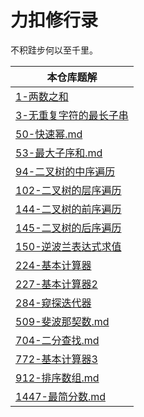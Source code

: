 # 力扣修行录

不积跬步何以至千里。

| 本仓库题解                                                   |
| ------------------------------------------------------------ |
| [1-两数之和](https://github.com/lixueshan/leetcode-odyssey/blob/master/1-%E4%B8%A4%E6%95%B0%E4%B9%8B%E5%92%8C.md) |
| [3-无重复字符的最长子串]()                                   |
| [50-快速幂.md](https://github.com/lixueshan/leetcode-odyssey/blob/master/50-%E5%BF%AB%E9%80%9F%E5%B9%82.md) |
| [53-最大子序和.md](https://github.com/lixueshan/leetcode-odyssey/blob/master/53-%E6%9C%80%E5%A4%A7%E5%AD%90%E5%BA%8F%E5%92%8C.md) |
| [94-二叉树的中序遍历](https://github.com/lixueshan/leetcode-odyssey/blob/master/94-%E4%BA%8C%E5%8F%89%E6%A0%91%E7%9A%84%E4%B8%AD%E5%BA%8F%E9%81%8D%E5%8E%86.md) |
| [102-二叉树的层序遍历](https://github.com/lixueshan/leetcode-odyssey/blob/master/144-%E4%BA%8C%E5%8F%89%E6%A0%91%E7%9A%84%E5%89%8D%E5%BA%8F%E9%81%8D%E5%8E%86.md) |
| [144-二叉树的前序遍历](https://github.com/lixueshan/leetcode-odyssey/blob/master/144-%E4%BA%8C%E5%8F%89%E6%A0%91%E7%9A%84%E5%89%8D%E5%BA%8F%E9%81%8D%E5%8E%86.md) |
| [145-二叉树的后序遍历](https://github.com/lixueshan/leetcode-odyssey/blob/master/145-%E4%BA%8C%E5%8F%89%E6%A0%91%E7%9A%84%E5%90%8E%E5%BA%8F%E9%81%8D%E5%8E%86.md) |
| [150-逆波兰表达式求值](https://github.com/lixueshan/leetcode-odyssey/blob/master/150-%E9%80%86%E6%B3%A2%E5%85%B0%E8%A1%A8%E8%BE%BE%E5%BC%8F%E6%B1%82%E5%80%BC.md) |
| [224-基本计算器](https://github.com/lixueshan/leetcode-odyssey/blob/master/224-%E5%9F%BA%E6%9C%AC%E8%AE%A1%E7%AE%97%E5%99%A8.md) |
| [227-基本计算器2](https://github.com/lixueshan/leetcode-odyssey/blob/master/227-%E5%9F%BA%E6%9C%AC%E8%AE%A1%E7%AE%97%E5%99%A82.md) |
| [284-窥探迭代器](https://github.com/lixueshan/leetcode-odyssey/blob/master/284-%E7%AA%A5%E6%8E%A2%E8%BF%AD%E4%BB%A3%E5%99%A8.md) |
| [509-斐波那契数.md](https://github.com/lixueshan/leetcode-odyssey/blob/master/509-%E6%96%90%E6%B3%A2%E9%82%A3%E5%A5%91%E6%95%B0.md) |
| [704-二分查找.md](https://github.com/lixueshan/leetcode-odyssey/blob/master/704-%E4%BA%8C%E5%88%86%E6%9F%A5%E6%89%BE.md) |
| [772-基本计算器3](https://github.com/lixueshan/leetcode-odyssey/blob/master/772-%E5%9F%BA%E6%9C%AC%E8%AE%A1%E7%AE%97%E5%99%A83.md) |
| [912-排序数组.md](https://github.com/lixueshan/leetcode-odyssey/blob/master/912-%E6%8E%92%E5%BA%8F%E6%95%B0%E7%BB%84.md) |
| [1447-最简分数.md](https://github.com/lixueshan/leetcode-odyssey/blob/master/1447-%E6%9C%80%E7%AE%80%E5%88%86%E6%95%B0.md) |

